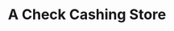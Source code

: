 ---
title: A Check Cashing Store
slug: a-check-cashing-store
updated-on: '2024-05-30T13:44:31.749Z'
created-on: '2024-05-30T13:41:46.671Z'
published-on: '2024-05-30T13:54:32.469Z'
f_city-state-2:
- cms/city/lansing-mi.md
- cms/city/salem-or.md
- cms/city/mcminnville-or.md
- cms/city/keizer-or.md
f_locations:
- cms/payday-loan/a-check-cashing-store-370.md
- cms/payday-loan/a-check-cashing-store-371.md
- cms/payday-loan/a-check-cashing-store-372.md
- cms/payday-loan/a-check-cashing-store-373.md
- cms/payday-loan/a-check-cashing-store-374.md
- cms/payday-loan/a-check-cashing-store-375.md
f_states:
- cms/state/michigan.md
- cms/state/oregon.md
layout: '[company].html'
tags: company
---
